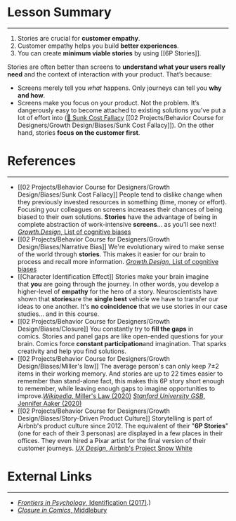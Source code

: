 

# Lesson Summary
---

1. Stories are crucial for **customer empathy**.
2. Customer empathy helps you build **better experiences**.
3. You can create **minimum viable stories** by using [[6P Stories]].

Stories are often better than screens to **understand what your users really need** and the context of interaction with your product. That’s because:

- Screens merely tell you _what_ happens. Only journeys can tell you **why and how**. 
- Screens make you focus on your product. Not the problem. It’s dangerously easy to become attached to existing solutions you’ve put a lot of effort into ([🧠 Sunk Cost Fallacy](https://growth.design/psychology/#sunk-cost) [[02 Projects/Behavior Course for Designers/Growth Design/Biases/Sunk Cost Fallacy]]). On the other hand, stories **focus on the customer first**.

# References
---
- [[02 Projects/Behavior Course for Designers/Growth Design/Biases/Sunk Cost Fallacy]] People tend to dislike change when they previously invested resources in something (time, money or effort). Focusing your colleagues on screens increases their chances of being biased to their own solutions.
  **Stories** have the advantage of being in complete abstraction of work-intensive **screens**… as you'll see next! [_Growth.Design_, List of cognitive biases](https://growth.design/psychology/#sunk-cost)
- [[02 Projects/Behavior Course for Designers/Growth Design/Biases/Narrative Bias]] We're evolutionary wired to make sense of the world through **stories**. This makes it easier for our brain to process and recall more information. [_Growth.Design_, List of cognitive biases](https://growth.design/psychology/#storytelling)
- [[Character Identification Effect]] Stories make your brain imagine that **you** are going through the journey. In other words, you develop a higher-level of **empathy** for the hero of a story. Neuroscientists have shown that **stories**are the **single best** vehicle we have to transfer our ideas to one another. It's **no coincidence** that we use stories in our case studies… and in this course.
- [[02 Projects/Behavior Course for Designers/Growth Design/Biases/Closure]] You constantly try to **fill the gaps** in comics. Stories and panel gaps are like open-ended questions for your brain. Comics force **constant participation**and imagination. That sparks creativity and help you find solutions.
- [[02 Projects/Behavior Course for Designers/Growth Design/Biases/Miller's law]] The average person's can only keep 7±2 items in their working memory. And stories are up to 22 times easier to remember than stand-alone fact, this makes this 6P story short enough to remember, while leaving enough gaps to imagine opportunities to improve.[_Wikipedia_, Miller's Law (2020)](https://en.wikipedia.org/wiki/Miller%27s_law) [_Stanford University GSB_, Jennifer Aaker (2020)](https://womensleadership.stanford.edu/stories)
- [[02 Projects/Behavior Course for Designers/Growth Design/Biases/Story-Driven Product Culture]] Storytelling is part of Airbnb's product culture since 2012. The equivalent of their "**6P Stories**" (one for each of their 3 personas) are displayed in a few places in their offices. They even hired a Pixar artist for the final version of their customer journeys. [_UX Design_, Airbnb's Project Snow White](https://uxdesign.cc/how-airbnb-proved-that-storytelling-is-the-most-important-skill-in-design-15d04ac71039)
# External Links
---

- [_Frontiers in Psychology_, Identification (2017)](https://www.frontiersin.org/articles/10.3389/fpsyg.2017.01190/full#:~:text=This%20kind%20of%20involvement%20with,e.g.%2C%20Cohen%2C%202006).)
- [_Closure in Comics_, Middlebury](https://mediawiki.middlebury.edu/MIDDMedia/Closure_in_comics)

